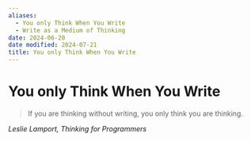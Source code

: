 ```yaml
---
aliases:
  - You only Think When You Write
  - Write as a Medium of Thinking
date: 2024-06-20
date modified: 2024-07-21
title: You only Think When You Write
---
```


# You only Think When You Write

> If you are thinking without writing, you only think you are thinking.

_Leslie Lamport, Thinking for Programmers_
